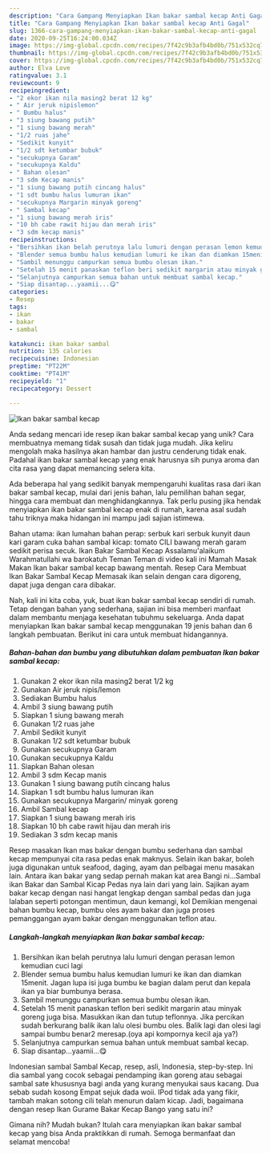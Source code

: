 ```yaml
---
description: "Cara Gampang Menyiapkan Ikan bakar sambal kecap Anti Gagal"
title: "Cara Gampang Menyiapkan Ikan bakar sambal kecap Anti Gagal"
slug: 1366-cara-gampang-menyiapkan-ikan-bakar-sambal-kecap-anti-gagal
date: 2020-09-25T16:24:00.034Z
image: https://img-global.cpcdn.com/recipes/7f42c9b3afb4bd0b/751x532cq70/ikan-bakar-sambal-kecap-foto-resep-utama.jpg
thumbnail: https://img-global.cpcdn.com/recipes/7f42c9b3afb4bd0b/751x532cq70/ikan-bakar-sambal-kecap-foto-resep-utama.jpg
cover: https://img-global.cpcdn.com/recipes/7f42c9b3afb4bd0b/751x532cq70/ikan-bakar-sambal-kecap-foto-resep-utama.jpg
author: Elva Love
ratingvalue: 3.1
reviewcount: 9
recipeingredient:
- "2 ekor ikan nila masing2 berat 12 kg"
- " Air jeruk nipislemon"
- " Bumbu halus"
- "3 siung bawang putih"
- "1 siung bawang merah"
- "1/2 ruas jahe"
- "Sedikit kunyit"
- "1/2 sdt ketumbar bubuk"
- "secukupnya Garam"
- "secukupnya Kaldu"
- " Bahan olesan"
- "3 sdm Kecap manis"
- "1 siung bawang putih cincang halus"
- "1 sdt bumbu halus lumuran ikan"
- "secukupnya Margarin minyak goreng"
- " Sambal kecap"
- "1 siung bawang merah iris"
- "10 bh cabe rawit hijau dan merah iris"
- "3 sdm kecap manis"
recipeinstructions:
- "Bersihkan ikan belah perutnya lalu lumuri dengan perasan lemon kemudian cuci lagi"
- "Blender semua bumbu halus kemudian lumuri ke ikan dan diamkan 15menit. Jagan lupa isi juga bumbu ke bagian dalam perut dan kepala ikan ya biar bumbunya berasa."
- "Sambil menunggu campurkan semua bumbu olesan ikan."
- "Setelah 15 menit panaskan teflon beri sedikit margarin atau minyak goreng juga bisa. Masukkan ikan dan tutup teflonnya. Jika percikan sudah berkurang balik ikan lalu olesi bumbu oles. Balik lagi dan olesi lagi sampai bumbu benar2 meresap.(oya api kompornya kecil aja ya?)"
- "Selanjutnya campurkan semua bahan untuk membuat sambal kecap."
- "Siap disantap...yaamii...😋"
categories:
- Resep
tags:
- ikan
- bakar
- sambal

katakunci: ikan bakar sambal 
nutrition: 135 calories
recipecuisine: Indonesian
preptime: "PT22M"
cooktime: "PT41M"
recipeyield: "1"
recipecategory: Dessert

---
```



![Ikan bakar sambal kecap](https://img-global.cpcdn.com/recipes/7f42c9b3afb4bd0b/751x532cq70/ikan-bakar-sambal-kecap-foto-resep-utama.jpg)

Anda sedang mencari ide resep ikan bakar sambal kecap yang unik? Cara membuatnya memang tidak susah dan tidak juga mudah. Jika keliru mengolah maka hasilnya akan hambar dan justru cenderung tidak enak. Padahal ikan bakar sambal kecap yang enak harusnya sih punya aroma dan cita rasa yang dapat memancing selera kita.

Ada beberapa hal yang sedikit banyak mempengaruhi kualitas rasa dari ikan bakar sambal kecap, mulai dari jenis bahan, lalu pemilihan bahan segar, hingga cara membuat dan menghidangkannya. Tak perlu pusing jika hendak menyiapkan ikan bakar sambal kecap enak di rumah, karena asal sudah tahu triknya maka hidangan ini mampu jadi sajian istimewa.

Bahan utama: ikan lumahan bahan perap: serbuk kari serbuk kunyit daun kari garam cuka bahan sambal kicap: tomato CILI bawang merah garam sedikit perisa secuk. Ikan Bakar Sambal Kecap Assalamu&#39;alaikum Warahmatullahi wa barokatuh Teman Teman di video kali ini Mamah Masak Makan Ikan bakar sambal kecap bawang mentah. Resep Cara Membuat Ikan Bakar Sambal Kecap Memasak ikan selain dengan cara digoreng, dapat juga dengan cara dibakar.


Nah, kali ini kita coba, yuk, buat ikan bakar sambal kecap sendiri di rumah. Tetap dengan bahan yang sederhana, sajian ini bisa memberi manfaat dalam membantu menjaga kesehatan tubuhmu sekeluarga. Anda dapat menyiapkan Ikan bakar sambal kecap menggunakan 19 jenis bahan dan 6 langkah pembuatan. Berikut ini cara untuk membuat hidangannya.

<!--inarticleads1-->

##### Bahan-bahan dan bumbu yang dibutuhkan dalam pembuatan Ikan bakar sambal kecap:

1. Gunakan 2 ekor ikan nila masing2 berat 1/2 kg
1. Gunakan  Air jeruk nipis/lemon
1. Sediakan  Bumbu halus
1. Ambil 3 siung bawang putih
1. Siapkan 1 siung bawang merah
1. Gunakan 1/2 ruas jahe
1. Ambil Sedikit kunyit
1. Gunakan 1/2 sdt ketumbar bubuk
1. Gunakan secukupnya Garam
1. Gunakan secukupnya Kaldu
1. Siapkan  Bahan olesan
1. Ambil 3 sdm Kecap manis
1. Gunakan 1 siung bawang putih cincang halus
1. Siapkan 1 sdt bumbu halus lumuran ikan
1. Gunakan secukupnya Margarin/ minyak goreng
1. Ambil  Sambal kecap
1. Siapkan 1 siung bawang merah iris
1. Siapkan 10 bh cabe rawit hijau dan merah iris
1. Sediakan 3 sdm kecap manis


Resep masakan Ikan mas bakar dengan bumbu sederhana dan sambal kecap mempunyai cita rasa pedas enak maknyus. Selain ikan bakar, boleh juga digunakan untuk seafood, daging, ayam dan pelbagai menu masakan lain. Antara ikan bakar yang sedap pernah makan kat area Bangi ni…Sambal ikan Bakar dan Sambal Kicap Pedas nya lain dari yang lain. Sajikan ayam bakar kecap dengan nasi hangat lengkap dengan sambal pedas dan juga lalaban seperti potongan mentimun, daun kemangi, kol Demikian mengenai bahan bumbu kecap, bumbu oles ayam bakar dan juga proses pemanggangan ayam bakar dengan menggunakan teflon atau. 

<!--inarticleads2-->

##### Langkah-langkah menyiapkan Ikan bakar sambal kecap:

1. Bersihkan ikan belah perutnya lalu lumuri dengan perasan lemon kemudian cuci lagi
1. Blender semua bumbu halus kemudian lumuri ke ikan dan diamkan 15menit. Jagan lupa isi juga bumbu ke bagian dalam perut dan kepala ikan ya biar bumbunya berasa.
1. Sambil menunggu campurkan semua bumbu olesan ikan.
1. Setelah 15 menit panaskan teflon beri sedikit margarin atau minyak goreng juga bisa. Masukkan ikan dan tutup teflonnya. Jika percikan sudah berkurang balik ikan lalu olesi bumbu oles. Balik lagi dan olesi lagi sampai bumbu benar2 meresap.(oya api kompornya kecil aja ya?)
1. Selanjutnya campurkan semua bahan untuk membuat sambal kecap.
1. Siap disantap...yaamii...😋


Indonesian sambal Sambal Kecap, resep, asli, Indonesia, step-by-step. Ini dia sambal yang cocok sebagai pendamping ikan goreng atau sebagai sambal sate khususnya bagi anda yang kurang menyukai saus kacang. Dua sebab sudah kosong Empat sejuk dada woii. IPod tidak ada yang fikir, tambah makan sotong cili telah menurun dalam kicap. Jadi, bagaimana dengan resep Ikan Gurame Bakar Kecap Bango yang satu ini? 

Gimana nih? Mudah bukan? Itulah cara menyiapkan ikan bakar sambal kecap yang bisa Anda praktikkan di rumah. Semoga bermanfaat dan selamat mencoba!
